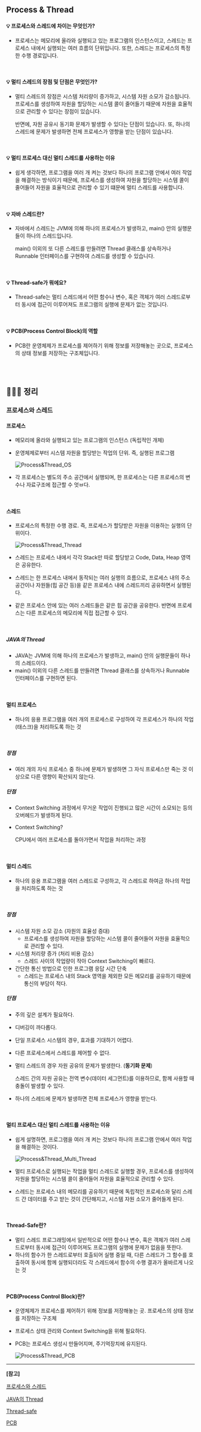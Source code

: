 ## Process & Thread

#### 💡 프로세스와 스레드에 차이는 무엇인가?

- 프로세스는 메모리에 올라와 실행되고 있는 프로그램의 인스턴스이고, 스레드는 프로세스 내에서 실행되는 여러 흐름의 단위입니다. 또한, 스레드는 프로세스의 특정한 수행 경로입니다.

<br>

#### 💡 멀티 스레드의 장점 및 단점은 무엇인가?

- 멀티 스레드의 장점은 시스템 처리량이 증가하고, 시스템 자원 소모가 감소됩니다. 프로세스를 생성하여 자원을 할당하는 시스템 콜이 줄어들기 때문에 자원을 효율적으로 관리할 수 있다는 장점이 있습니다.

  반면에, 자원 공유시 동기화 문제가 발생할 수 있다는 단점이 있습니다. 또, 하나의 스레드에 문제가 발생하면 전체 프로세스가 영향을 받는 단점이 있습니다.

<br>

#### 💡 멀티 프로세스 대신 멀티 스레드를 사용하는 이유

- 쉽게 생각하면, 프로그램을 여러 개 켜는 것보다 하나의 프로그램 안에서 여러 작업을 해결하는 방식이기 때문에, 프로세스를 생성하여 자원을 할당하는 시스템 콜이 줄어들어 자원을 효율적으로 관리할 수 있기 떄문에 멀티 스레드를 사용합니다.

<br>

#### 💡 자바 스레드란?

- 자바에서 스레드는 JVM에 의해 하나의 프로세스가 발생하고, main() 안의 실행문들이 하나의 스레드입니다.

  main() 이외의 또 다른 스레드를 만들려면 Thread 클래스를 상속하거나 Runnable 인터페이스를 구현하여 스레드를 생성할 수 있습니다.

<br>

#### 💡 Thread-safe가 뭐에요?

- Thread-safe는 멀티 스레드에서 어떤 함수나 변수, 혹은 객체가 여러 스레드로부터 동시에 접근이 이루어져도 프로그램의 실행에 문제가 없는 것입니다.

<br>

#### 💡 PCB(Process Control Block)의 역할

- PCB란 운영체제가 프로세스를 제어하기 위해 정보를 저장해놓는 곳으로, 프로세스의 상태 정보를 저장하는 구조체입니다.

<br>

<br>

## 🏃🏻‍♀️ 정리

### 프로세스와 스레드

#### 프로세스

- 메모리에 올라와 실행되고 있는 프로그램의 인스턴스 (독립적인 개체)

- 운영체제로부터 시스템 자원을 할당받는 작업의 단위. 즉, 실행된 프로그램

  ![Process&Thread_OS](./src/Process&Thread_Process.png)

- 각 프로세스는 별도의 주소 공간에서 실행되며, 한 프로세스는 다른 프로세스의 변수나 자료구조에 접근할 수 엇ㅂ다.

<br>

#### 스레드

- 프로세스의 특정한 수행 경로. 즉, 프로세스가 할당받은 자원을 이용하는 실행의 단위이다.

  ![Process&Thread_Thread](./src/Process&Thread_Thread.png)

- 스레드는 프로세스 내에서 각각 Stack만 따로 할당받고 Code, Data, Heap 영역은 공유한다.
- 스레드는 한 프로세스 내에서 동작되는 여러 실행의 흐름으로, 프로세스 내의 주소 공간이나 자원들(힙 공간 등)을 같은 프로세스 내에 스레드끼리 공유하면서 실행된다.
- 같은 프로세스 안에 있는 여러 스레드들은 같은 힙 공간을 공유한다. 반면에 프로세스는 다른 프로세스의 메모리에 직접 접근할 수 있다.

<br>

##### JAVA의 Thread

- JAVA는 JVM에 의해 하나의 프로세스가 발생하고, main() 안의 실행문들이 하나의 스레드이다.
- main() 이외의 다른 스레드를 만들려면 Thread 클래스를 상속하거나 Runnable 인터페이스를 구현하면 된다.

<br>

#### 멀티 프로세스

- 하나의 응용 프로그램을 여러 개의 프로세스로 구성하여 각 프로세스가 하나의 작업(태스크)을 처리하도록 하는 것

<br>

##### 장점

- 여러 개의 자식 프로세스 중 하나에 문제가 발생하면 그 자식 프로세스만 죽는 것 이상으로 다른 영향이 확산되지 않는다.

##### 단점

- Context Switching 과정에서 무거운 작업이 진행되고 많은 시간이 소모되는 등의 오버헤드가 발생하게 된다.

- Context Switching?

  CPU에서 여러 프로세스를 돌아가면서 작업을 처리하는 과정

<br>

#### 멀티 스레드

- 하나의 응용 프로그램을 여러 스레드로 구성하고, 각 스레드로 하여금 하나의 작업을 처리하도록 하는 것

<br>

##### 장점

- 시스템 자원 소모 감소 (자원의 효율성 증대)
  - 프로세스를 생성하여 자원을 할당하는 시스템 콜이 줄어들어 자원을 효율적으로 관리할 수 있다.
- 시스템 처리량 증가 (처리 비용 감소)
  - 스레드 사이의 작업량이 작아 Context Switching이 빠르다.
- 간단한 통신 방법으로 인한 프로그램 응답 시간 단축
  - 스레드는 프로세스 내의 Stack 영역을 제외한 모든 메모리를 공유하기 때문에 통신의 부담이 적다.

##### 단점

- 주의 깊은 설계가 필요하다.

- 디버깅이 까다롭다.

- 단일 프로세스 시스템의 경우, 효과를 기대하기 어렵다.

- 다른 프로세스에서 스레드를 제어할 수 없다.

- 멀티 스레드의 경우 자원 공유의 문제가 발생한다. (**동기화 문제**)

  스레드 간의 자원 공유는 전역 변수(데이터 세그먼트)를 이용하므로, 함께 사용할 때 충돌이 발생할 수 있다.

- 하나의 스레드에 문제가 발생하면 전체 프로세스가 영향을 받는다.

<br>

#### 멀티 프로세스 대신 멀티 스레드를 사용하는 이유

- 쉽게 설명하면, 프로그램을 여러 개 켜는 것보다 하나의 프로그램 안에서 여러 작업을 해결하는 것이다.

  ![Process&Thread_Multi_Thread](./src/Process&Thread_Multi_Thread.png)

- 멀티 프로세스로 실행되는 작업을 멀티 스레드로 실행할 경우, 프로세스를 생성하여 자원을 할당하는 시스템 콜이 줄어들어 자원을 효율적으로 관리할 수 있다.
- 스레드는 프로세스 내의 메모리를 공유하기 때문에 독립적인 프로세스와 달리 스레드 간 데이터를 주고 받는 것이 간단해지고, 시스템 자원 소모가 줄어들게 된다.

<br>

#### Thread-Safe란?

- 멀티 스레드 프로그래밍에서 일반적으로 어떤 함수나 변수, 혹은 객체가 여러 스레드로부터 동시에 접근이 이루어져도 프로그램의 실행에 문제가 없음을 뜻한다.
- 하나의 함수가 한 스레드로부터 호출되어 실행 중일 때, 다른 스레드가 그 함수를 호출하여 동시에 함께 실행되더라도 각 스레드에서 함수의 수행 결과가 올바르게 나오는 것

<br>

#### PCB(Process Control Block)란?

- 운영체제가 프로세스를 제어하기 위해 정보를 저장해놓는 곳. 프로세스의 상태 정보를 저장하는 구조체

- 프로세스 상태 관리와 Context Switching을 위해 필요하다.

- PCB는 프로세스 생성시 만들어지며, 주기억장치에 유지된다.

  ![Process&Thread_PCB](./src/Process&Thread_PCB.png)

---

**[참고]**

[프로세스와 스레드](https://gmlwjd9405.github.io/2018/09/14/process-vs-thread.html)

[JAVA의 Thread](https://coding-factory.tistory.com/279)

[Thread-safe](https://gompangs.tistory.com/entry/OS-Thread-Safe%EB%9E%80)

[PCB](https://jhnyang.tistory.com/33)
